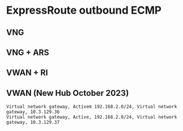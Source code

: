# ExpressRoute outbound ECMP

## VNG

## VNG + ARS

## VWAN + RI

## VWAN (New Hub October 2023)

```
Virtual network gateway, Activem 192.168.2.0/24, Virtual network gateway, 10.3.129.36
Virtual network gateway, Active, 192.168.2.0/24, Virtual network gateway, 10.3.129.37
```
